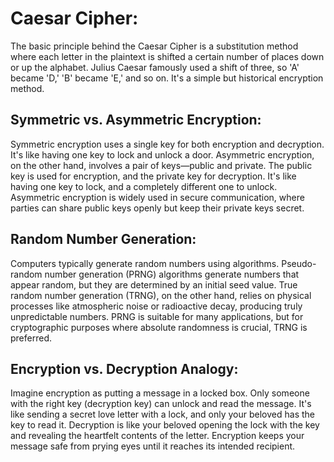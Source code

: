 # Caesar Cipher:

The basic principle behind the Caesar Cipher is a substitution method where each letter in the plaintext is shifted a certain number of places down or up the alphabet. Julius Caesar famously used a shift of three, so 'A' became 'D,' 'B' became 'E,' and so on. It's a simple but historical encryption method.

## Symmetric vs. Asymmetric Encryption:

Symmetric encryption uses a single key for both encryption and decryption. It's like having one key to lock and unlock a door. Asymmetric encryption, on the other hand, involves a pair of keys—public and private. The public key is used for encryption, and the private key for decryption. It's like having one key to lock, and a completely different one to unlock. Asymmetric encryption is widely used in secure communication, where parties can share public keys openly but keep their private keys secret.

## Random Number Generation:

Computers typically generate random numbers using algorithms. Pseudo-random number generation (PRNG) algorithms generate numbers that appear random, but they are determined by an initial seed value. True random number generation (TRNG), on the other hand, relies on physical processes like atmospheric noise or radioactive decay, producing truly unpredictable numbers. PRNG is suitable for many applications, but for cryptographic purposes where absolute randomness is crucial, TRNG is preferred.

## Encryption vs. Decryption Analogy:

Imagine encryption as putting a message in a locked box. Only someone with the right key (decryption key) can unlock and read the message. It's like sending a secret love letter with a lock, and only your beloved has the key to read it. Decryption is like your beloved opening the lock with the key and revealing the heartfelt contents of the letter. Encryption keeps your message safe from prying eyes until it reaches its intended recipient.